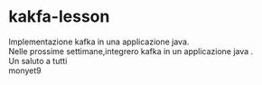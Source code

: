 # kakfa-lesson
Implementazione kafka in una applicazione java.  
Nelle prossime settimane,integrero kafka in un applicazione java .  
Un saluto a tutti  
monyet9
